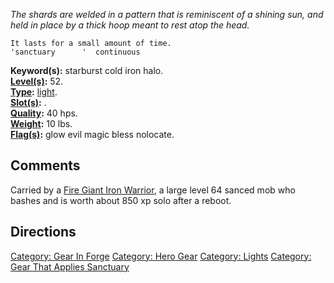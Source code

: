 *The shards are welded in a pattern that is reminiscent of a shining
sun, and held in place by a thick hoop meant to rest atop the head.*

`It lasts for a small amount of time.`  
`'sanctuary      '  continuous`

**Keyword(s):** starburst cold iron halo.  
**[Level(s)](Object_Level "wikilink"):** 52.  
**[Type](:Category:_Object_Types "wikilink"):**
[light](:Category:_Lights "wikilink").  
**[Slot(s)](Object_Slots "wikilink"):** <used as light>.  
**[Quality](Object_Quality "wikilink"):** 40 hps.  
**[Weight](Object_Weight "wikilink"):** 10 lbs.  
**[Flag(s)](:Category:_Object_Flags "wikilink"):** glow evil magic bless
nolocate.  

## Comments

Carried by a [Fire Giant Iron
Warrior](Fire_Giant_Iron_Warrior "wikilink"), a large level 64 sanced
mob who bashes and is worth about 850 xp solo after a reboot.

## Directions

[Category: Gear In Forge](Category:_Gear_In_Forge "wikilink") [Category:
Hero Gear](Category:_Hero_Gear "wikilink") [Category:
Lights](Category:_Lights "wikilink") [Category: Gear That Applies
Sanctuary](Category:_Gear_That_Applies_Sanctuary "wikilink")

